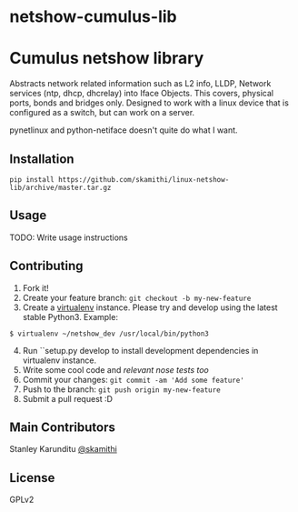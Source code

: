 # netshow-cumulus-lib

# Cumulus netshow library

Abstracts network related information such as L2 info, LLDP, Network services
(ntp, dhcp, dhcrelay) into Iface Objects.
This covers, physical ports, bonds and bridges only. Designed to
work with a linux device that is configured as a switch, but can work on a
server.

pynetlinux and python-netiface doesn't quite do what I want.

## Installation

```
pip install https://github.com/skamithi/linux-netshow-lib/archive/master.tar.gz
```


## Usage

TODO: Write usage instructions

## Contributing

1. Fork it!
2. Create your feature branch: `git checkout -b my-new-feature`
3. Create a [virtualenv](https://pypi.python.org/pypi/virtualenv/) instance.
Please try and develop using the latest stable Python3. Example:
```
$ virtualenv ~/netshow_dev /usr/local/bin/python3
```
4. Run ``setup.py develop to install development dependencies in virtualenv
   instance.
5. Write some cool code and _relevant nose tests too_
6. Commit your changes: `git commit -am 'Add some feature'`
4. Push to the branch: `git push origin my-new-feature`
5. Submit a pull request :D


## Main Contributors

Stanley Karunditu [@skamithi](http://github.com/skamithi)

## License

GPLv2
